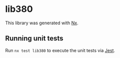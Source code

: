 # lib380

This library was generated with [Nx](https://nx.dev).


## Running unit tests

Run `nx test lib380` to execute the unit tests via [Jest](https://jestjs.io).


